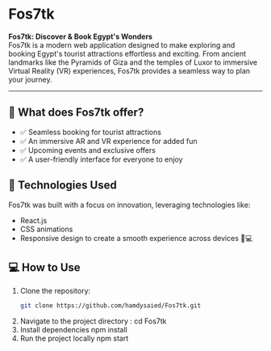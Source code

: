 # Fos7tk

**Fos7tk: Discover & Book Egypt's Wonders**  
Fos7tk is a modern web application designed to make exploring and booking Egypt's tourist attractions effortless and exciting. From ancient landmarks like the Pyramids of Giza and the temples of Luxor to immersive Virtual Reality (VR) experiences, Fos7tk provides a seamless way to plan your journey.

---

## 🚀 What does Fos7tk offer?
- ✅ Seamless booking for tourist attractions
- ✅ An immersive AR and VR experience for added fun
- ✅ Upcoming events and exclusive offers
- ✅ A user-friendly interface for everyone to enjoy

## 🌟 Technologies Used
Fos7tk was built with a focus on innovation, leveraging technologies like:
- React.js
- CSS animations
- Responsive design to create a smooth experience across devices 📱💻

## 💻 How to Use
1. Clone the repository:
   ```bash
   git clone https://github.com/hamdysaied/Fos7tk.git
2. Navigate to the project directory :
   cd Fos7tk
3. Install dependencies
   npm install
4. Run the project locally
   npm start

